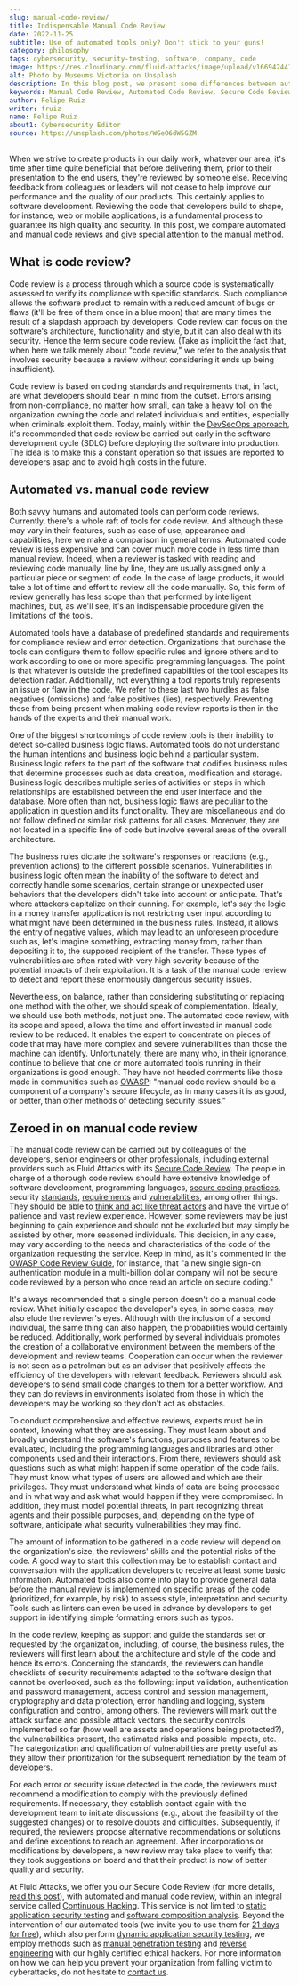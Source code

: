 ```yaml
---
slug: manual-code-review/
title: Indispensable Manual Code Review
date: 2022-11-25
subtitle: Use of automated tools only? Don't stick to your guns!
category: philosophy
tags: cybersecurity, security-testing, software, company, code
image: https://res.cloudinary.com/fluid-attacks/image/upload/v1669424410/blog/manual-code-review/cover_manual_code_review.webp
alt: Photo by Museums Victoria on Unsplash
description: In this blog post, we present some differences between automated and manual code reviews and emphasize the latter and the procedures performed by the reviewers.
keywords: Manual Code Review, Automated Code Review, Secure Code Review, Business Logic, Standards, Requirements, Vulnerabilities, Ethical Hacking, Pentesting
author: Felipe Ruiz
writer: fruiz
name: Felipe Ruiz
about1: Cybersecurity Editor
source: https://unsplash.com/photos/WGeO6dW5GZM
---
```


When we strive to create products in our daily work,
whatever our area,
it's time after time quite beneficial that
before delivering them,
prior to their presentation to the end users,
they're reviewed by someone else.
Receiving feedback from colleagues or leaders will not cease
to help improve our performance
and the quality of our products.
This certainly applies to software development.
Reviewing the code that developers build to shape,
for instance,
web or mobile applications,
is a fundamental process to guarantee its high quality and security.
In this post,
we compare automated and manual code reviews
and give special attention to the manual method.

## What is code review?

Code review is a process
through which a source code is systematically assessed
to verify its compliance with specific standards.
Such compliance allows the software product to remain
with a reduced amount of bugs or flaws
(it'll be free of them once in a blue moon)
that are many times the result of a slapdash approach by developers.
Code review can focus on the software's architecture,
functionality and style,
but it can also deal with its security.
Hence the term secure code review.
(Take as implicit the fact that,
when here we talk merely about "code review,"
we refer to the analysis that involves security
because a review without considering it
ends up being insufficient).

Code review is based on coding standards and requirements that,
in fact,
are what developers should bear in mind from the outset.
Errors arising from non-compliance,
no matter how small,
can take a heavy toll on the organization owning the code
and related individuals and entities,
especially when criminals exploit them.
Today,
mainly within the [DevSecOps approach](../devsecops-concept/),
it's recommended that code review be carried out early
in the software development cycle (SDLC)
before deploying the software into production.
The idea is to make this a constant operation
so that issues are reported to developers asap
and to avoid high costs in the future.

## Automated vs. manual code review

Both savvy humans and automated tools can perform code reviews.
Currently,
there's a whole raft of tools for code review.
And although these may vary in their features,
such as ease of use,
appearance and capabilities,
here we make a comparison in general terms.
Automated code review is less expensive
and can cover much more code in less time than manual review.
Indeed,
when a reviewer is tasked with reading and reviewing code manually,
line by line,
they are usually assigned only a particular piece or segment of code.
In the case of large products,
it would take a lot of time and effort to review all the code manually.
So,
this form of review generally has less scope
than that performed by intelligent machines,
but,
as we'll see,
it's an indispensable procedure given the limitations of the tools.

Automated tools have a database of predefined standards
and requirements for compliance review and error detection.
Organizations that purchase the tools can configure them
to follow specific rules and ignore others
and to work according to one or more specific programming languages.
The point is that
whatever is outside the predefined capabilities of the tool
escapes its detection radar.
Additionally,
not everything a tool reports truly represents an issue or flaw in the code.
We refer to these last two hurdles as false negatives (omissions)
and false positives (lies),
respectively.
Preventing these from being present
when making code review reports
is then in the hands of the experts and their manual work.

One of the biggest shortcomings of code review tools is their inability
to detect so-called business logic flaws.
Automated tools do not understand the human intentions
and business logic behind a particular system.
Business logic refers to the part of the software
that codifies business rules
that determine processes such as data creation,
modification and storage.
Business logic describes multiple series of activities or steps
in which relationships are established
between the end user interface and the database.
More often than not,
business logic flaws are peculiar to the application in question
and its functionality.
They are miscellaneous
and do not follow defined or similar risk patterns for all cases.
Moreover,
they are not located in a specific line of code
but involve several areas of the overall architecture.

The business rules dictate the software's responses or reactions
(e.g., prevention actions)
to the different possible scenarios.
Vulnerabilities in business logic often mean the inability of the software
to detect and correctly handle some scenarios,
certain strange or unexpected user behaviors
that the developers didn't take into account or anticipate.
That's where attackers capitalize on their cunning.
For example,
let's say
the logic in a money transfer application is not restricting user input
according to what might have been determined
in the business rules.
Instead,
it allows the entry of negative values,
which may lead to an unforeseen procedure such as,
let's imagine something,
extracting money from,
rather than depositing it to,
the supposed recipient of the transfer.
These types of vulnerabilities are often rated with very high severity
because of the potential impacts of their exploitation.
It is a task of the manual code review
to detect and report these enormously dangerous security issues.

Nevertheless,
on balance,
rather than considering substituting or replacing one method with the other,
we should speak of complementation.
Ideally,
we should use both methods,
not just one.
The automated code review,
with its scope and speed,
allows the time and effort invested in manual code review to be reduced.
It enables the expert to concentrate on pieces of code
that may have more complex and severe vulnerabilities
than those the machine can identify.
Unfortunately,
there are many who,
in their ignorance,
continue to believe that one or more automated tools
running in their organizations
is good enough.
They have not heeded comments like those
made in communities such as [OWASP](https://owasp.org/www-pdf-archive/OWASP_Code_Review_Guide_v2.pdf):
"manual code review should be a component of a company's secure lifecycle,
as in many cases it is as good,
or better,
than other methods of detecting security issues."

<div>
<cta-banner
buttontxt="Read more"
link="/solutions/secure-code-review/"
title="Get started with Fluid Attacks' Secure Code Review solution right now"
/>
</div>

## Zeroed in on manual code review

The manual code review can be carried out by colleagues of the developers,
senior engineers or other professionals,
including external providers
such as Fluid Attacks with its [Secure Code Review](../../solutions/secure-code-review/).
The people in charge of a thorough code review
should have extensive knowledge of software development,
programming languages, [secure coding practices](../secure-coding-practices/),
security [standards](https://docs.fluidattacks.com/criteria/compliance/),
[requirements](https://docs.fluidattacks.com/criteria/requirements/)
and [vulnerabilities](https://docs.fluidattacks.com/criteria/vulnerabilities/),
among other things.
They should be able to [think and act like threat actors](../thinking-like-hacker/)
and have the virtue of patience
and vast review experience.
However,
some reviewers may be just beginning to gain experience
and should not be excluded
but may simply be assisted by other,
more seasoned individuals.
This decision,
in any case,
may vary according to the needs
and characteristics of the code
of the organization requesting the service.
Keep in mind,
as it's commented in the [OWASP Code Review Guide](https://owasp.org/www-pdf-archive/OWASP_Code_Review_Guide_v2.pdf),
for instance,
that "a new single sign-on authentication module
in a multi-billion dollar company
will not be secure code reviewed
by a person who once read an article on secure coding."

It's always recommended that
a single person doesn't do a manual code review.
What initially escaped the developer's eyes,
in some cases,
may also elude the reviewer's eyes.
Although with the inclusion of a second individual,
the same thing can also happen,
the probabilities would certainly be reduced.
Additionally,
work performed by several individuals promotes the creation
of a collaborative environment
between the members of the development and review teams.
Cooperation can occur
when the reviewer is not seen as a patrolman
but as an advisor
that positively affects the efficiency of the developers
with relevant feedback.
Reviewers should ask developers to send small code changes to them
for a better workflow.
And they can do reviews in environments
isolated from those in which the developers may be working
so they don't act as obstacles.

To conduct comprehensive and effective reviews,
experts must be in context,
knowing what they are assessing.
They must learn about and broadly understand the software's functions,
purposes and features to be evaluated,
including the programming languages
and libraries and other components used
and their interactions.
From there,
reviewers should ask questions
such as what might happen if some operation of the code fails.
They must know what types of users are allowed
and which are their privileges.
They must understand what kinds of data are being processed
and in what way
and ask what would happen if they were compromised.
In addition,
they must model potential threats,
in part recognizing threat agents and their possible purposes,
and,
depending on the type of software,
anticipate what security vulnerabilities they may find.

The amount of information to be gathered in a code review
will depend on the organization's size,
the reviewers' skills
and the potential risks of the code.
A good way to start this collection
may be to establish contact and conversation
with the application developers
to receive at least some basic information.
Automated tools also come into play
to provide general data
before the manual review is implemented on specific areas of the code
(prioritized, for example, by risk)
to assess style,
interpretation and security.
Tools such as linters can even be used in advance by developers
to get support in identifying simple formatting errors
such as typos.

In the code review,
keeping as support and guide the standards
set or requested by the organization,
including,
of course,
the business rules,
the reviewers will first learn about the architecture
and style of the code
and hence its errors.
Concerning the standards,
the reviewers can handle checklists of security requirements
adapted to the software design
that cannot be overlooked,
such as the following:
input validation, authentication and password management,
access control and session management,
cryptography and data protection,
error handling and logging,
system configuration and control,
among others.
The reviewers will mark out the attack surface
and possible attack vectors,
the security controls implemented so far
(how well are assets and operations being protected?),
the vulnerabilities present,
the estimated risks and possible impacts,
etc.
The categorization and qualification of vulnerabilities
are pretty useful
as they allow their prioritization
for the subsequent remediation
by the team of developers.

For each error or security issue detected in the code,
the reviewers must recommend a modification
to comply with the previously defined requirements.
If necessary,
they establish contact again with the development team
to initiate discussions
(e.g., about the feasibility of the suggested changes)
or to resolve doubts and difficulties.
Subsequently,
if required,
the reviewers propose alternative recommendations or solutions
and define exceptions to reach an agreement.
After incorporations or modifications by developers,
a new review may take place
to verify that they took suggestions on board
and that their product is now of better quality and security.

At Fluid Attacks,
we offer you our Secure Code Review
(for more details,
[read this post](../secure-code-review/)),
with automated and manual code review,
within an integral service called [Continuous Hacking](../../services/continuous-hacking/).
This service is not limited to [static application security testing](../../product/sast/)
and [software composition analysis](../../product/sca/).
Beyond the intervention of our automated tools
(we invite you to use them for [21 days for free](https://app.fluidattacks.com/SignUp)),
which also perform [dynamic application security testing](../../product/dast/),
we employ methods such as [manual penetration testing](../../solutions/penetration-testing/)
and [reverse engineering](../../product/re/)
with our highly certified ethical hackers.
For more information
on how we can help you prevent your organization
from falling victim to cyberattacks,
do not hesitate
to [contact us](../../contact-us/).
